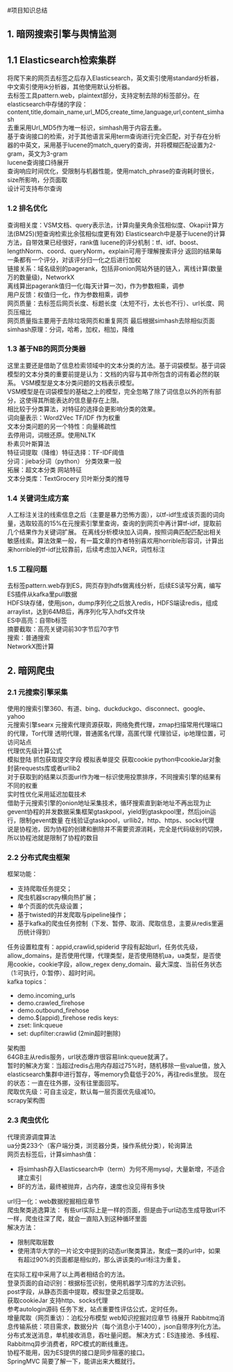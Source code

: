 #项目知识总结
## 1. 暗网搜索引擎与舆情监测
## 1.1 Elasticsearch检索集群
将爬下来的网页去标签之后存入Elasticsearch，英文索引使用standard分析器，中文索引使用ik分析器，其他使用默认分析器。  
去标签工具pattern.web，plaintext部分，支持定制去除的标签部分。在elasticsearch中存储的字段：content,title,domain\_name,url\_MD5,create\_time,language,url,content\_simhash  
去重采用Url\_MD5作为唯一标识，simhash用于内容去重。  
基于查询接口的检索，对于其他语言采用term查询进行完全匹配，对于存在分析器的中英文，采用基于lucene的match_query的查询，并将模糊匹配设置为2-gram，英文为3-gram  
lucene查询接口待展开  
查询响应时间优化，受限制与机器性能，使用match_phrase的查询耗时很长，size所影响，分页面取  
设计可支持布尔查询  
### 1.2 排名优化
查询相关度：VSM文档、query表示法，计算向量夹角余弦相似度、Okapi计算方法(BM25)(短查询检索比余弦相似度更有效) 
Elasticsearch中是基于lucene的计算方法，自带效果已经很好，rank值 
lucene的评分机制：tf、idf、boost、lengthNorm、coord、queryNorm，explain可用于理解搜索评分 
返回的结果每一条都有一个评分，对该评分归一化之后进行加权    
链接关系：域名级别的pagerank，包括非onion网站外链的链入，离线计算(数量万的数量级)，NetworkX  
离线算出pagerank值归一化(每天计算一次)，作为参数相乘，调参    
用户反馈：权值归一化，作为参数相乘，调参  
网页质量：去标签后网页长度、标题长度（太短不行，太长也不行）、url长度、网页压缩比  
网页质量指主要用于去除垃圾网页和重复网页
最后根据simhash去除相似页面 simhash原理：分词，哈希，加权，相加，降维  
### 1.3 基于NB的网页分类器
这里主要还是借助了信息检索领域中的文本分类的方法。基于词袋模型。基于词袋模型的文本分类的重要前提是认为：文档的内容与其中所包含的词有着必然的联系。 
VSM模型是文本分类问题的文档表示模型。  
VSM模型是在词袋模型的基础之上的模型，完全忽略了除了词信息以外的所有部分，这使得其所能表达的信息量存在上限。  
相比较于分类算法，对特征的选择会更影响分类的效果。  
词向量表示：Word2Vec TF/IDF 作为权重  
文本分类问题的另一个特性：向量稀疏性  
去停用词，词根还原。使用NLTK  
朴素贝叶斯算法  
特征词提取（降维）特征选择：TF-IDF阈值  
分词：jieba分词（python）
分类效果一般  
拓展：超文本分类 网站特征  
文本分类库：TextGrocery
贝叶斯分类的推导
### 1.4 关键词生成方案  
人工标注关注的线索信息之后（主要是暴力恐怖方面），以tf-idf生成该页面的词向量，选取较高的15%在元搜索引擎里查询，查询的到网页中再计算tf-idf，提取前几个结果作为关键词扩展。
在离线分析模块加入词典，按照词典匹配匹配出相关敏感线索。算法效果一般，有一篇文章的作者特别喜欢用horrible形容词，计算出来horrible的tf-idf比较靠前，后续考虑加入NER，词性标注  
### 1.5 工程问题
去标签pattern.web存到ES，网页存到hdfs做离线分析，后续ES读写分离，编写ES插件从kafka里pull数据  
HDFS块存储，使用json，dump序列化之后放入redis，HDFS端读redis，组成arraylist，达到64MB后，再序列化写入hdfs文件块  
ES中高亮：自带b标签  
摘要截取：高亮关键词前30字节后70字节  
搜索：普通搜索  
NetworkX图计算
## 2. 暗网爬虫
### 2.1 元搜索引擎采集
使用的搜索引擎360、有道、bing、duckduckgo、disconnect、google、yahoo  
元搜索引擎searx 
元搜索代理资源获取，网络免费代理，zmap扫描常用代理端口的代理，Tor代理 
透明代理，普通匿名代理，高匿代理 代理验证，ip地理位置，可访问站点  
代理优先级计算公式  
模拟登陆 抓包获取提交字段 模拟表单提交 获取cookie python中cookieJar对象 封装requests库或者urllib2  
对于获取到的结果以页面url作为唯一标识使用投票排序，不同搜索引擎的结果有不同的权重    
实时性优化采用延迟加载技术  
借助于元搜索引擎的onion地址采集技术，循环搜索直到新地址不再出现为止  
gevent协程的并发数据采集框架gtaskpool，yield到gtaskpool里，然后join运行，限制gevent数量
在线验证gtaskpool，urllib2，http、https、socks代理  
说是协程池，因为协程的创建和删除并不需要资源消耗，完全是代码级别的切换，所以协程池就是限制了协程的数目  
### 2.2 分布式爬虫框架
框架功能：
- 支持爬取任务提交；  
- 爬虫机器scrapy横向热扩展；  
- 单个页面的优先级设置；  
- 基于twisted的并发爬取与pipeline操作；   
- 基于kafka的爬虫任务控制（下发、暂停、取消、爬取信息，主要从redis里遍历统计得到）

任务设置粒度有：appid,crawlid,spiderid 字段有起始url，任务优先级，allow_domains，是否使用代理，代理类型，是否使用随机ua，ua类型，是否使用cookie，cookie字段，allow_regex
deny_domain、最大深度、当前任务状态（1:可执行，0:暂停）、超时时间。  
kafka topics：
- demo.incoming_urls
- demo.crawled_firehose
- demo.outbound_firehose
- demo.$(appid)_firehose
redis keys:
- zset: link:queue
- set: dupfilter:crawlid (2min超时删除)

架构图  
64GB主从redis服务，url状态爆炸很容易link:queue就满了。  
暂时的解决方案：当超过redis占用内存超过75%时，随机移除一些value值，放入elasticsearch集群中进行暂存，等memory负载低于20%，再往redis里放。
现在的状态：一直在往外挪，没有往里面回写。  
爬取优先级：可自主设定，默认每一层页面优先级减10。  
scrapy架构图
### 2.3 爬虫优化  
代理资源调度算法  
ua分类233个（客户端分类，浏览器分类，操作系统分类），轮询算法  
网页去标签后，计算simhash值：
- 将simhash存入Elasticsearch中（term）为何不用mysql，大量新增，不适合建立索引
- BF的方法，最终被抛弃，占内存，速度也没见得有多快

url归一化：web数据挖掘相应章节  
爬虫聚类逃逸算法：
有些url实际上是一样的页面，但是由于url动态生成导致url不一样，爬虫往深了爬，就会一直陷入到这种循环里面  
解决方法：
- 限制爬取层数
- 使用清华大学的一片论文中提到的动态url聚类算法，聚成一类的url中，如果有超过90%的页面都是相似的，那么讲该类的url标注为重复。

在实际工程中采用了以上两者相结合的方法。  
登录页面的自动识别：根据标签识别，使用机器学习库的方法识别。  
post字段，从静态页面中提取，模拟登录之后提取。  
获取cookieJar
支持http、socks代理  
参考autologin源码 
任务下发，站点重要性评估公式，定时任务。  
增量爬取（网页重访）：泊松分布模型 web知识挖掘对应章节 待展开 
Rabbitmq消息传输系统：项目需求，数据分片（每个消息小于1400），json自带序列化方法。  
分布式发送消息，单机接收消息，吞吐量问题。
解决方式：ES连接池、多线程、Rabbitmq异步消费者，RPC模式的断线重连。  
协程不能用，因为ES提供的接口是同步阻塞的接口。  
SpringMVC 简要了解一下，能讲出来大概就行。  







